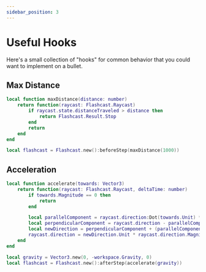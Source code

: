 ```yaml
---
sidebar_position: 3
---
```


# Useful Hooks

Here's a small collection of "hooks" for common behavior that you could want to implement on a bullet.

## Max Distance

```lua
local function maxDistance(distance: number)
    return function(raycast: Flashcast.Raycast)
        if raycast.state.distanceTraveled > distance then
            return Flashcast.Result.Stop
        end
        return
    end
end
```

```lua
local flashcast = Flashcast.new():beforeStep(maxDistance(1000))
```

## Acceleration

```lua
local function accelerate(towards: Vector3)
    return function(raycast: Flashcast.Raycast, deltaTime: number)
	    if towards.Magnitude == 0 then
		    return
	    end

	    local parallelComponent = raycast.direction:Dot(towards.Unit) * towards.Unit
	    local perpendicularComponent = raycast.direction - parallelComponent
	    local newDirection = perpendicularComponent + (parallelComponent + towards * deltaTime)
	    raycast.direction = newDirection.Unit * raycast.direction.Magnitude
    end
end
```

```lua
local gravity = Vector3.new(0, -workspace.Gravity, 0)
local flashcast = Flashcast.new():afterStep(accelerate(gravity))
```
